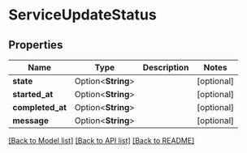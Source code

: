# ServiceUpdateStatus

## Properties

Name | Type | Description | Notes
------------ | ------------- | ------------- | -------------
**state** | Option<**String**> |  | [optional]
**started_at** | Option<**String**> |  | [optional]
**completed_at** | Option<**String**> |  | [optional]
**message** | Option<**String**> |  | [optional]

[[Back to Model list]](../README.md#documentation-for-models) [[Back to API list]](../README.md#documentation-for-api-endpoints) [[Back to README]](../README.md)


